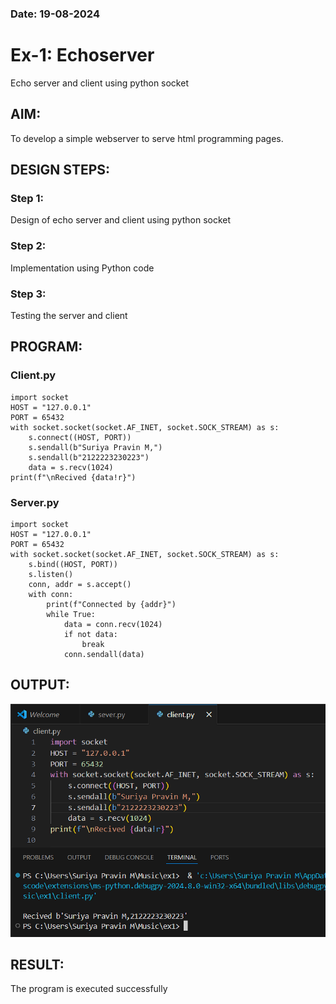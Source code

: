 ### Date: 19-08-2024
# Ex-1: Echoserver
Echo server and client using python socket


## AIM:

To develop a simple webserver to serve html programming pages.

## DESIGN STEPS:

### Step 1:

Design of echo server and client using python socket

### Step 2:

Implementation using Python code

### Step 3:

Testing the server and client 

## PROGRAM:
### Client.py
```
import socket
HOST = "127.0.0.1"
PORT = 65432
with socket.socket(socket.AF_INET, socket.SOCK_STREAM) as s:
    s.connect((HOST, PORT)) 
    s.sendall(b"Suriya Pravin M,")
    s.sendall(b"2122223230223")
    data = s.recv(1024)
print(f"\nRecived {data!r}")
```
### Server.py
```
import socket
HOST = "127.0.0.1" 
PORT = 65432
with socket.socket(socket.AF_INET, socket.SOCK_STREAM) as s:
    s.bind((HOST, PORT))
    s.listen()
    conn, addr = s.accept()
    with conn:
        print(f"Connected by {addr}")
        while True:
            data = conn.recv(1024)
            if not data:
                break
            conn.sendall(data)
```
## OUTPUT:
![alt text](<Screenshot (18).png>)
## RESULT:
The program is executed successfully

